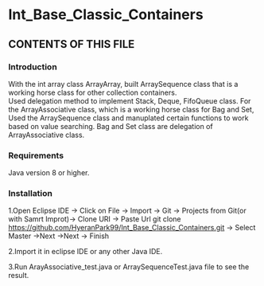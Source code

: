 # Int_Base_Classic_Containers

CONTENTS OF THIS FILE
---------------------
 ### Introduction
With the int array class ArrayArray, built ArraySequence class that is a working horse class for other collection containers.  <br/>
Used delegation method to implement Stack, Deque, FifoQueue class.
For the ArrayAssociative class, which is a working horse class for Bag and Set, Used the ArraySequence class and manuplated certain functions to 
work based on value searching. Bag and Set class are delegation of ArrayAssociative class.
 
 ### Requirements
Java version 8 or higher.

 ### Installation
1.Open Eclipse IDE -> Click on File -> Import -> Git -> Projects from Git(or with Samrt Improt)-> Clone URI
-> Paste Url git clone https://github.com/HyeranPark99/Int_Base_Classic_Containers.git -> Select Master ->Next ->Next -> Finish

2.Import it in eclipse IDE or any other Java IDE.

3.Run ArayAssociative_test.java or ArraySequenceTest.java file to see the result.
